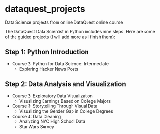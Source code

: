 # dataquest_projects
Data Science projects from online DataQuest online course

The DataQuest Data Scientist in Python includes nine steps. Here are some of the guided projects (I will add more as I finish them):

## Step 1: Python Introduction
- Course 2: Python for Data Science: Intermediate
  - Exploring Hacker News Posts

## Step 2: Data Analysis and Visualization
- Course 2: Exploratory Data Visualization
  - Visualizing Earnings Based on College Majors
- Course 3: Storytelling Through Visual Data
  - Visualizing the Gender Gap in College Degrees
- Course 4: Data Cleaning
  - Analyzing NYC High School Data
  - Star Wars Survey
